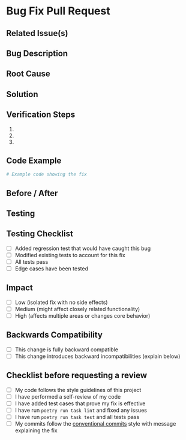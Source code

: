 # Bug Fix Pull Request

## Related Issue(s)
<!-- Link the bug report that's being fixed by this PR. Use the format: "Fixes #123" or "Resolves #123" -->

## Bug Description
<!-- Briefly describe the bug that's being fixed -->

## Root Cause
<!-- Explain the root cause of the bug -->

## Solution
<!-- Describe your solution to fix the bug -->

## Verification Steps
<!-- List the steps to verify this fix works -->
1. 
2. 
3. 

## Code Example
<!-- If applicable, provide a code example demonstrating the fix -->
```python
# Example code showing the fix
```

## Before / After
<!-- If applicable, provide before/after screenshots or code snippets -->

## Testing
<!-- Describe the tests you added or modified to verify your fix -->

## Testing Checklist
- [ ] Added regression test that would have caught this bug
- [ ] Modified existing tests to account for this fix
- [ ] All tests pass
- [ ] Edge cases have been tested

## Impact
<!-- Describe any potential impact this fix might have on existing functionality -->
- [ ] Low (isolated fix with no side effects)
- [ ] Medium (might affect closely related functionality)
- [ ] High (affects multiple areas or changes core behavior)

## Backwards Compatibility
- [ ] This change is fully backward compatible
- [ ] This change introduces backward incompatibilities (explain below)

## Checklist before requesting a review
- [ ] My code follows the style guidelines of this project
- [ ] I have performed a self-review of my code
- [ ] I have added test cases that prove my fix is effective
- [ ] I have run `poetry run task lint` and fixed any issues
- [ ] I have run `poetry run task test` and all tests pass
- [ ] My commits follow the [conventional commits](https://www.conventionalcommits.org/) style with message explaining the fix 